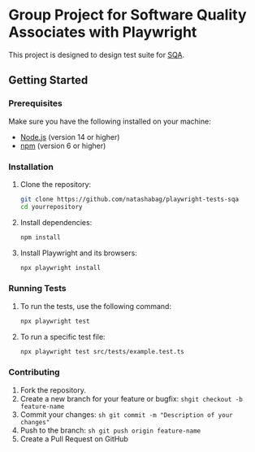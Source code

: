 # Group Project for Software Quality Associates with Playwright
This project is designed to design test suite for [SQA](https://softwarequalityassociates.com/). 

## Getting Started

### Prerequisites

Make sure you have the following installed on your machine:

- [Node.js](https://nodejs.org/) (version 14 or higher)
- [npm](https://www.npmjs.com/) (version 6 or higher)

### Installation

1. Clone the repository:
   ```sh
   git clone https://github.com/natashabag/playwright-tests-sqa
   cd yourrepository
   ```
2. Install dependencies:

   ```sh
   npm install
    ```

3. Install Playwright and its browsers:
   ```sh
   npx playwright install
   ```

### Running Tests

1. To run the tests, use the following command:
   ```sh
   npx playwright test
   ```

3. To run a specific test file:
   ```sh
   npx playwright test src/tests/example.test.ts
   ```

### Contributing

1. Fork the repository.
2. Create a new branch for your feature or bugfix:
   ```shgit checkout -b feature-name```
3. Commit your changes:
   ```sh git commit -m "Description of your changes" ```
4. Push to the branch:
   ```sh git push origin feature-name ```
5. Create a Pull Request on GitHub
